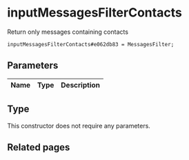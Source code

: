 # inputMessagesFilterContacts
Return only messages containing contacts

```
inputMessagesFilterContacts#e062db83 = MessagesFilter;
```

## Parameters
| Name | Type | Description |
| ---- | :----: | ----------- |


## Type
This constructor does not require any parameters.

## Related pages
